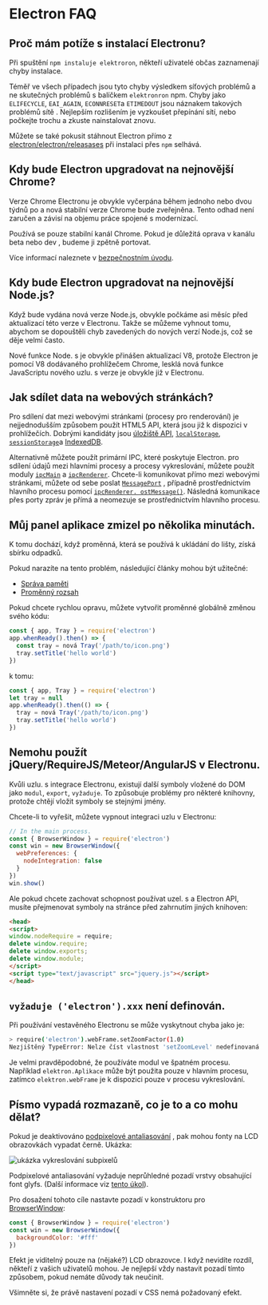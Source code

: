 # Electron FAQ

## Proč mám potíže s instalací Electronu?

Při spuštění `npm instaluje elektroron`, někteří uživatelé občas zaznamenají chyby instalace.

Téměř ve všech případech jsou tyto chyby výsledkem síťových problémů a ne skutečných problémů s balíčkem `elektronron` npm. Chyby jako `ELIFECYCLE`, `EAI_AGAIN`, `ECONNRESET`a `ETIMEDOUT` jsou náznakem takových problémů sítě . Nejlepším rozlišením je vyzkoušet přepínání sítí, nebo počkejte trochu a zkuste nainstalovat znovu.

Můžete se také pokusit stáhnout Electron přímo z [electron/electron/releasases](https://github.com/electron/electron/releases) při instalaci přes `npm` selhává.

## Kdy bude Electron upgradovat na nejnovější Chrome?

Verze Chrome Electronu je obvykle vyčerpána během jednoho nebo dvou týdnů po a nová stabilní verze Chrome bude zveřejněna. Tento odhad není zaručen a závisí na objemu práce spojené s modernizací.

Používá se pouze stabilní kanál Chrome. Pokud je důležitá oprava v kanálu beta nebo dev , budeme ji zpětně portovat.

Více informací naleznete v [bezpečnostním úvodu](tutorial/security.md).

## Kdy bude Electron upgradovat na nejnovější Node.js?

Když bude vydána nová verze Node.js, obvykle počkáme asi měsíc před aktualizací této verze v Electronu. Takže se můžeme vyhnout tomu, abychom se dopouštěli chyb zavedených do nových verzí Node.js, což se děje velmi často.

Nové funkce Node. s je obvykle přinášen aktualizací V8, protože Electron je pomocí V8 dodávaného prohlížečem Chrome, lesklá nová funkce JavaScriptu nového uzlu. s verze je obvykle již v Electronu.

## Jak sdílet data na webových stránkách?

Pro sdílení dat mezi webovými stránkami (procesy pro renderování) je nejjednodušším způsobem použít HTML5 API, která jsou již k dispozici v prohlížečích. Dobrými kandidáty jsou [úložiště API](https://developer.mozilla.org/en-US/docs/Web/API/Storage), [`localStorage`](https://developer.mozilla.org/en-US/docs/Web/API/Window/localStorage), [`sessionStorage`](https://developer.mozilla.org/en-US/docs/Web/API/Window/sessionStorage)a [IndexedDB](https://developer.mozilla.org/en-US/docs/Web/API/IndexedDB_API).

Alternativně můžete použít primární IPC, které poskytuje Electron. pro sdílení údajů mezi hlavními procesy a procesy vykreslování, můžete použít moduly [`ipcMain`](api/ipc-main.md) a [`ipcRenderer`](api/ipc-renderer.md). Chcete-li komunikovat přímo mezi webovými stránkami, můžete od sebe poslat [`MessagePort`](https://developer.mozilla.org/en-US/docs/Web/API/MessagePort) , případně prostřednictvím hlavního procesu pomocí [`ipcRenderer. ostMessage()`](api/ipc-renderer.md#ipcrendererpostmessagechannel-message-transfer). Následná komunikace přes porty zpráv je přímá a neomezuje se prostřednictvím hlavního procesu.

## Můj panel aplikace zmizel po několika minutách.

K tomu dochází, když proměnná, která se používá k ukládání do lišty, získá sbírku odpadků.

Pokud narazíte na tento problém, následující články mohou být užitečné:

* [Správa paměti](https://developer.mozilla.org/en-US/docs/Web/JavaScript/Memory_Management)
* [Proměnný rozsah](https://msdn.microsoft.com/library/bzt2dkta(v=vs.94).aspx)

Pokud chcete rychlou opravu, můžete vytvořit proměnné globálně změnou svého kódu:

```javascript
const { app, Tray } = require('electron')
app.whenReady().then() => {
  const tray = nová Tray('/path/to/icon.png')
  tray.setTitle('hello world')
})
```

k tomu:

```javascript
const { app, Tray } = require('electron')
let tray = null
app.whenReady().then(() => {
  tray = nová Tray('/path/to/icon.png')
  tray.setTitle('hello world')
})
```

## Nemohu použít jQuery/RequireJS/Meteor/AngularJS v Electronu.

Kvůli uzlu. s integrace Electronu, existují další symboly vložené do DOM jako `modul`, `export`, `vyžaduje`. To způsobuje problémy pro některé knihovny, protože chtějí vložit symboly se stejnými jmény.

Chcete-li to vyřešit, můžete vypnout integraci uzlu v Electronu:

```javascript
// In the main process.
const { BrowserWindow } = require('electron')
const win = new BrowserWindow({
  webPreferences: {
    nodeIntegration: false
  }
})
win.show()
```

Ale pokud chcete zachovat schopnost používat uzel. s a Electron API, musíte přejmenovat symboly na stránce před zahrnutím jiných knihoven:

```html
<head>
<script>
window.nodeRequire = require;
delete window.require;
delete window.exports;
delete window.module;
</script>
<script type="text/javascript" src="jquery.js"></script>
</head>
```

## `vyžaduje ('electron').xxx` není definován.

Při používání vestavěného Electronu se může vyskytnout chyba jako je:

```sh
> require('electron').webFrame.setZoomFactor(1.0)
Nezjištěný TypeError: Nelze číst vlastnost 'setZoomLevel' nedefinovaná
```

Je velmi pravděpodobné, že používáte modul ve špatném procesu. Například `elektron.Aplikace` může být použita pouze v hlavním procesu, zatímco `elektron.webFrame` je k dispozici pouze v procesu vykreslování.

## Písmo vypadá rozmazaně, co je to a co mohu dělat?

Pokud je deaktivováno [podpixelové antaliasování](http://alienryderflex.com/sub_pixel/) , pak mohou fonty na LCD obrazovkách vypadat černě. Ukázka:

![ukázka vykreslování subpixelů](images/subpixel-rendering-screenshot.gif)

Podpixelové antaliasování vyžaduje neprůhledné pozadí vrstvy obsahující font glyfs. (Další informace viz [tento úkol](https://github.com/electron/electron/issues/6344#issuecomment-420371918)).

Pro dosažení tohoto cíle nastavte pozadí v konstruktoru pro [BrowserWindow](api/browser-window.md):

```javascript
const { BrowserWindow } = require('electron')
const win = new BrowserWindow({
  backgroundColor: '#fff'
})
```

Efekt je viditelný pouze na (nějaké?) LCD obrazovce. I když nevidíte rozdíl, někteří z vašich uživatelů mohou. Je nejlepší vždy nastavit pozadí tímto způsobem, pokud nemáte důvody tak neučinit.

Všimněte si, že právě nastavení pozadí v CSS nemá požadovaný efekt.
